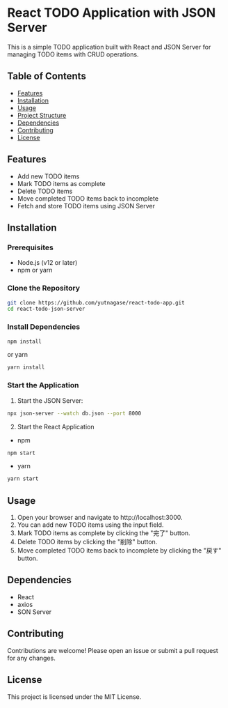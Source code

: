 # React TODO Application with JSON Server

This is a simple TODO application built with React and JSON Server for managing TODO items with CRUD operations.

## Table of Contents

- [Features](#features)
- [Installation](#installation)
- [Usage](#usage)
- [Project Structure](#project-structure)
- [Dependencies](#dependencies)
- [Contributing](#contributing)
- [License](#license)

## Features

- Add new TODO items
- Mark TODO items as complete
- Delete TODO items
- Move completed TODO items back to incomplete
- Fetch and store TODO items using JSON Server

## Installation

### Prerequisites

- Node.js (v12 or later)
- npm or yarn

### Clone the Repository

```sh
git clone https://github.com/yutnagase/react-todo-app.git
cd react-todo-json-server
```

### Install Dependencies

```sh
npm install
```

or yarn

```sh
yarn install
```

### Start the Application

1. Start the JSON Server:

```sh
npx json-server --watch db.json --port 8000
```

2. Start the React Application

- npm

```sh
npm start
```

- yarn

```sh
yarn start
```

## Usage

1. Open your browser and navigate to http://localhost:3000.
2. You can add new TODO items using the input field.
3. Mark TODO items as complete by clicking the "完了" button.
4. Delete TODO items by clicking the "削除" button.
5. Move completed TODO items back to incomplete by clicking the "戻す" button.

## Dependencies

- React
- axios
- SON Server

## Contributing

Contributions are welcome! Please open an issue or submit a pull request for any changes.

## License

This project is licensed under the MIT License.
